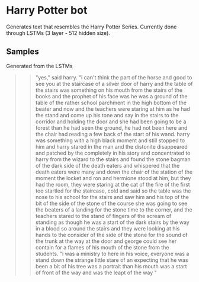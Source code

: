 # Harry Potter bot

Generates text that resembles the Harry Potter Series. Currently done through LSTMs (3 layer - 512 hidden size).

## Samples

Generated from the LSTMs


>> "yes," said harry. "i can't think the part of the horse and good to see you at the staircase of a silver door of harry and the table of the stairs was something on his mouth from the stairs of the books and the prophet of his face was he was a ground of the table of the rather school parchment in the high bottom of the beater and now and the teachers were staring at him as he had the stand and come up his tone and say in the stairs to the corridor and holding the door and she had been going to be a forest than he had seen the ground, he had not been here and the chair had reading a few back of the start of his wand. harry was something with a high black moment and still stopped to him and harry stared in the man and the distonite disappeared and patched by the completely in his story and concentrated to harry from the wizard to the stairs and found the stone bagman of the dark side of the death eaters and whispered that the death eaters were many and down the chair of the station of the moment the locket and ron and hermione stood at him, but they had the room, they were staring at the cat of the fire of the first too startled for the staircase, cold and said so the table was the nose to his school for the stairs and saw him and his top of the bit of the side of the stone of the course she was going to see the beaters of a landing for the stone time to the corner, and the teachers stared to the stand of fingers of the scream of standing as though he was a start of the dark stairs by the way in a blood so around the stairs and they were looking at his hands to the consider of the side of the stone for the sound of the trunk at the way at the door and george could see her contain for a flames of his mouth of the stone from the students.
>> "i was a ministry to here in his voice, everyone was a stand down the strange little stare of an expecting that he was been a bit of his tree was a portrait than his mouth was a start of front of the way and was the leapt of the way  "
